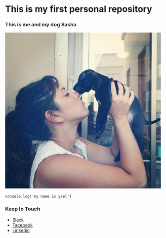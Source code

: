 # This is my first personal repository

### This is me and my dog Sasha
![](images/sasha.jpeg)

```
console.log('my name is yael')
```

### Keep In Touch
* [Slack](https://kickstart-dec15.slack.com/messages/general/team/yaela/)
* [Facebook](https://www.facebook.com/yaelPeledAvgil)
* [Linkedin](https://il.linkedin.com/in/yaelpeledavgil)
